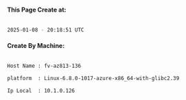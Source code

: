 
   
#### This Page Create at:

```bash

2025-01-08 - 20:18:51 UTC

```

#### Create By Machine:

```bash

Host Name : fv-az813-136

platform  : Linux-6.8.0-1017-azure-x86_64-with-glibc2.39

Ip Local  : 10.1.0.126

```

